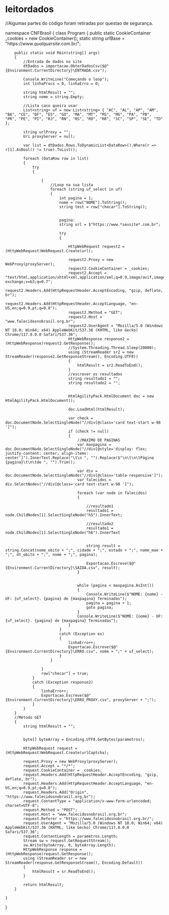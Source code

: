 # leitordados

//Algumas partes do código foram retiradas por questao de segurança.


namespace CNFBrasil
{
    class Program
    {
        public static CookieContainer _cookies = new CookieContainer();
        static string urlBase = "https://www.*qualquersite*.com.br/";

        public static void Main(string[] args)
        {        
            //Entrada de dados no site
            dtDados = importacao.ObterDadosCsv($@"{Environment.CurrentDirectory}\ENTRADA.csv");      

            Console.WriteLine("Começando o loop");
            int linhaProcs = 0, linhaErro = 0;

            string htmlResult = "";
            string nome = string.Empty;

            //Lista caso queira usar
            List<string> uf = new List<string> { "AC", "AL", "AP", "AM", "BA", "CE", "DF", "ES", "GO", "MA", "MT", "MS", "MG", "PA", "PB", "PR", "PE", "PI", "RJ", "RN", "RS", "RO", "RR", "SC", "SP", "SE", "TO" };

            string urlProxy = "";
            Uri proxyServer = null;

            var list = dtDados.Rows.ToDynamicList<DataRow>().Where(r => r[1].AsBool() != true).ToList();

            foreach (DataRow row in list)
            {
                try
                {
                  
                    {
                        //Loop na sua lista
                        foreach (string uf_select in uf)
                        {
                            int pagina = 1;
                            nome = row["NOME"].ToString();
                            string test = row["checar"].ToString();


                            pagina:
                            string url = $"https://www.*seusite*.com.br";

                            try
                            {

                                HttpWebRequest request2 = (HttpWebRequest)WebRequest.Create(url);

                                request2.Proxy = new WebProxy(proxyServer);
                                request2.CookieContainer = _cookies;
                                request2.Accept = "text/html,application/xhtml+xml,application/xml;q=0.9,image/avif,image/webp,image/apng,*/*;q=0.8,application/signed-exchange;v=b3;q=0.7";
                                request2.Headers.Add(HttpRequestHeader.AcceptEncoding, "gzip, deflate, br");
                                request2.Headers.Add(HttpRequestHeader.AcceptLanguage, "en-US,en;q=0.9,pt;q=0.8");
                                request2.Method = "GET";
                                request2.Host = "www.falecidosnobrasil.org.br";
                                request2.UserAgent = "Mozilla/5.0 (Windows NT 10.0; Win64; x64) AppleWebKit/537.36 (KHTML, like Gecko) Chrome/117.0.0.0 Safari/537.36";
                                HttpWebResponse response2 = (HttpWebResponse)request2.GetResponse();
                                //System.Threading.Thread.Sleep(20000);
                                using (StreamReader sr2 = new StreamReader(response2.GetResponseStream(), Encoding.UTF8))
                                {
                                    htmlResult = sr2.ReadToEnd();
                                }
                                //escrever os resultados
                                string resultado1 = "";
                                string resultado2 = "";


                                HtmlAgilityPack.HtmlDocument doc = new HtmlAgilityPack.HtmlDocument();

                                doc.LoadHtml(htmlResult);

                                var check = doc.DocumentNode.SelectSingleNode("//div[@class='card text-start w-98 ']");
                                if (check != null)
                                {
                                    //MAXIMO DE PAGINAS
                                    var maxpagina = doc.DocumentNode.SelectSingleNode("//div[@style='display: flex; justify-content: center; align-items: center']").InnerText.Replace("\t\n ", "").Replace($"\n\t\n\tPágina {pagina}\t\n\tde ", "").Trim();

                                    var div = doc.DocumentNode.SelectSingleNode("//div[@class='table-responsive']");
                                    var falecidos = div.SelectNodes("//div[@class='card text-start w-98 ']");

                                    foreach (var node in falecidos)
                                    {

                                        //resultado1
                                        resultado1 = node.ChildNodes[1].SelectSingleNode("h5").InnerText;

                                        //resultado2
                                        resultado1 = node.ChildNodes[1].SelectSingleNode("h6").InnerText


                                        string result = string.Concat(nome_obito + ";", cidade + ";", estado + ";", nome_mae + ";", dt_obito + ";", nome + ";", pagina);

                                        Exportacao.Escreve($@"{Environment.CurrentDirectory}\SAIDA.csv", result);
                                    }


                                    while (pagina < maxpagina.AsInt())
                                    {
                                        Console.WriteLine($"NOME: {nome} - UF: {uf_select}. {pagina} de {maxpagina} Terminadas");
                                        pagina = pagina + 1;
                                        goto pagina;
                                    }
                                    Console.WriteLine($"NOME: {nome} - UF: {uf_select}. {pagina} de {maxpagina} Terminadas");
                                }
                            }
                            catch (Exception ex)
                            {
                                linhaErro++;
                                Exportacao.Escreve($@"{Environment.CurrentDirectory}\ERRO.csv", nome + ";" + uf_select);
                            }
                        }
                        
                    }
                    row["checar"] = true;
                }
                catch (Exception response2)
                {
                    linhaErro++;
                    Exportacao.Escreve($@"{Environment.CurrentDirectory}\ERRO_PROXY.csv", proxyServer + ";");
                }
            }            
        }
        //Método GET
        {
            string htmlResult = "";

      
            byte[] byteArray = Encoding.UTF8.GetBytes(parametros);

            HttpWebRequest request = (HttpWebRequest)WebRequest.Create(urlCaptcha);

            request.Proxy = new WebProxy(proxyServer);
            request.Accept = "*/*";
            request.CookieContainer = _cookies;
            request.Headers.Add(HttpRequestHeader.AcceptEncoding, "gzip, deflate, br");
            request.Headers.Add(HttpRequestHeader.AcceptLanguage, "en-US,en;q=0.9,pt;q=0.8");
            request.Headers.Add("Origin", "https://www.falecidosnobrasil.org.br");
            request.ContentType = "application/x-www-form-urlencoded; charset=UTF-8";
            request.Method = "POST";
            request.Host = "www.falecidosnobrasil.org.br";
            request.Referer = "https://www.falecidosnobrasil.org.br/";
            request.UserAgent = "Mozilla/5.0 (Windows NT 10.0; Win64; x64) AppleWebKit/537.36 (KHTML, like Gecko) Chrome/117.0.0.0 Safari/537.36";
            request.ContentLength = parametros.Length;
            Stream sw = request.GetRequestStream();
            sw.Write(byteArray, 0, byteArray.Length);
            HttpWebResponse response = (HttpWebResponse)request.GetResponse();
            using (StreamReader sr = new StreamReader(response.GetResponseStream(), Encoding.Default))
            {
                htmlResult = sr.ReadToEnd();
            }

            return htmlResult;
        }

    }
}


